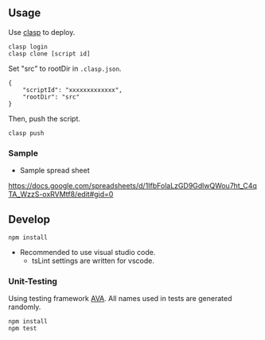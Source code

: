 ## Usage

Use [clasp](https://github.com/google/clasp) to deploy.

```
clasp login
clasp clone [script id]
```

Set "src" to rootDir in `.clasp.json`.

```
{
    "scriptId": "xxxxxxxxxxxxx",
    "rootDir": "src"
}
```

Then, push the script.

```
clasp push
```

### Sample

- Sample spread sheet

https://docs.google.com/spreadsheets/d/1IfbFolaLzGD9GdlwQWou7ht_C4qTA_WzzS-oxRVMtf8/edit#gid=0

## Develop

```
npm install
```

- Recommended to use visual studio code.
  - tsLint settings are written for vscode.

### Unit-Testing

Using testing framework [AVA](https://ava.li).
All names used in tests are generated randomly.

```
npm install
npm test
```
